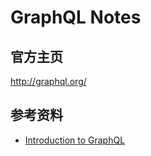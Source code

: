 # GraphQL Notes


## 官方主页

http://graphql.org/

## 参考资料

- [Introduction to GraphQL](https://learngraphql.com/basics/introduction)

